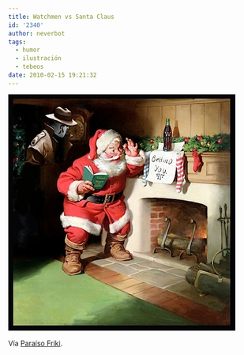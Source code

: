 ```yaml
---
title: Watchmen vs Santa Claus
id: '2340'
author: neverbot
tags:
  - humor
  - ilustración
  - tebeos
date: 2010-02-15 19:21:32
---
```


![201002151921.jpg](./watchmen-vs-santa-claus/201002151921.jpg)

Vía [Paraíso Friki](http://paraisofriki.com/post/304268009/santa-claus-es-un-principante-d-via).